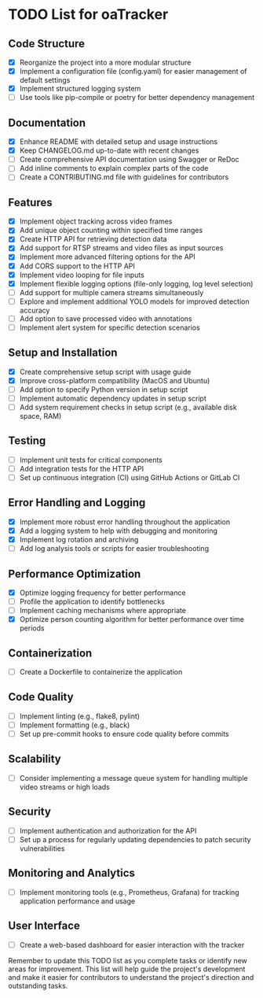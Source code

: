 # TODO List for oaTracker

## Code Structure

- [x] Reorganize the project into a more modular structure
- [x] Implement a configuration file (config.yaml) for easier management of default settings
- [x] Implement structured logging system
- [ ] Use tools like pip-compile or poetry for better dependency management

## Documentation

- [x] Enhance README with detailed setup and usage instructions
- [x] Keep CHANGELOG.md up-to-date with recent changes
- [ ] Create comprehensive API documentation using Swagger or ReDoc
- [ ] Add inline comments to explain complex parts of the code
- [ ] Create a CONTRIBUTING.md file with guidelines for contributors

## Features

- [x] Implement object tracking across video frames
- [x] Add unique object counting within specified time ranges
- [x] Create HTTP API for retrieving detection data
- [x] Add support for RTSP streams and video files as input sources
- [x] Implement more advanced filtering options for the API
- [x] Add CORS support to the HTTP API
- [x] Implement video looping for file inputs
- [x] Implement flexible logging options (file-only logging, log level selection)
- [ ] Add support for multiple camera streams simultaneously
- [ ] Explore and implement additional YOLO models for improved detection accuracy
- [ ] Add option to save processed video with annotations
- [ ] Implement alert system for specific detection scenarios

## Setup and Installation

- [x] Create comprehensive setup script with usage guide
- [x] Improve cross-platform compatibility (MacOS and Ubuntu)
- [ ] Add option to specify Python version in setup script
- [ ] Implement automatic dependency updates in setup script
- [ ] Add system requirement checks in setup script (e.g., available disk space, RAM)

## Testing

- [ ] Implement unit tests for critical components
- [ ] Add integration tests for the HTTP API
- [ ] Set up continuous integration (CI) using GitHub Actions or GitLab CI

## Error Handling and Logging

- [x] Implement more robust error handling throughout the application
- [x] Add a logging system to help with debugging and monitoring
- [x] Implement log rotation and archiving
- [ ] Add log analysis tools or scripts for easier troubleshooting

## Performance Optimization

- [x] Optimize logging frequency for better performance
- [ ] Profile the application to identify bottlenecks
- [ ] Implement caching mechanisms where appropriate
- [x] Optimize person counting algorithm for better performance over time periods

## Containerization

- [ ] Create a Dockerfile to containerize the application

## Code Quality

- [ ] Implement linting (e.g., flake8, pylint)
- [ ] Implement formatting (e.g., black)
- [ ] Set up pre-commit hooks to ensure code quality before commits

## Scalability

- [ ] Consider implementing a message queue system for handling multiple video streams or high loads

## Security

- [ ] Implement authentication and authorization for the API
- [ ] Set up a process for regularly updating dependencies to patch security vulnerabilities

## Monitoring and Analytics

- [ ] Implement monitoring tools (e.g., Prometheus, Grafana) for tracking application performance and usage

## User Interface

- [ ] Create a web-based dashboard for easier interaction with the tracker

Remember to update this TODO list as you complete tasks or identify new areas for improvement. This list will help guide the project's development and make it easier for contributors to understand the project's direction and outstanding tasks.
